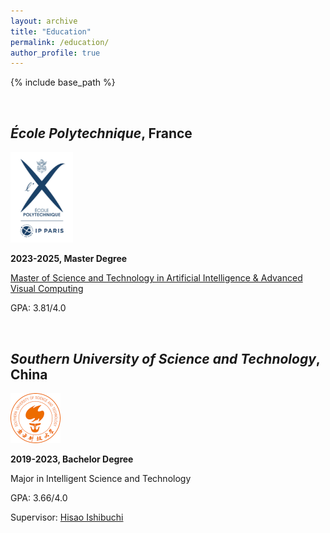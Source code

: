 ```yaml
---
layout: archive
title: "Education"
permalink: /education/
author_profile: true
---
```


{% include base_path %}

<br />

*École Polytechnique*, France
------

<img src="../images/polytechnique.png" width="100">

**2023-2025, Master Degree**

[Master of Science and Technology in Artificial Intelligence & Advanced Visual Computing](https://programmes.polytechnique.edu/en/master/all-msct-programs/artificial-intelligence-advanced-visual-computing-master)

GPA: 3.81/4.0 

<br />

*Southern University of Science and Technology*, China
------

<img src="../images/sustech.png" width="80" />

**2019-2023, Bachelor Degree**

Major in Intelligent Science and Technology

GPA: 3.66/4.0

Supervisor: [Hisao Ishibuchi](https://cse.sustech.edu.cn/faculty/~hisao/)

